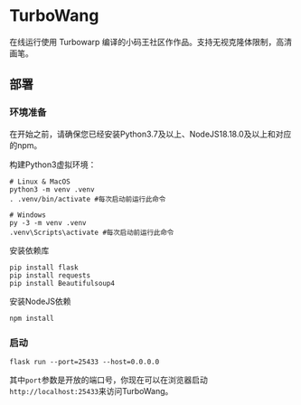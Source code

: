 
# TurboWang

在线运行使用 Turbowarp 编译的小码王社区作作品。支持无视克隆体限制，高清画笔。

## 部署

### 环境准备

在开始之前，请确保您已经安装Python3.7及以上、NodeJS18.18.0及以上和对应的npm。

构建Python3虚拟环境：

```
# Linux & MacOS
python3 -m venv .venv
. .venv/bin/activate #每次启动前运行此命令

# Windows
py -3 -m venv .venv
.venv\Scripts\activate #每次启动前运行此命令

```

安装依赖库

```
pip install flask
pip install requests
pip install Beautifulsoup4
```
安装NodeJS依赖
```
npm install
```

### 启动

```
flask run --port=25433 --host=0.0.0.0
```
其中`port`参数是开放的端口号，你现在可以在浏览器启动`http://localhost:25433`来访问TurboWang。




